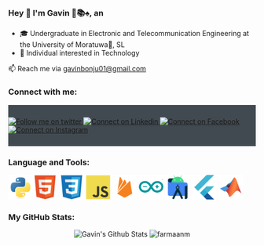 ### Hey 👋 I'm Gavin 🏏📚♠, an

- 🎓 Undergraduate in Electronic and Telecommunication Engineering at the University of Moratuwa🦈, SL
- 🌱 Individual interested in Technology

📫 Reach me via gavinbonju01@gmail.com

### Connect with me:

<div style="background:#414a50; padding: 25px 0;">
    <a href="https://twitter.com/BothejuGavin">
        <img src="https://raw.githubusercontent.com/gauravghongde/social-icons/ff45bd4d471b133547591ce6221e765bd137a2d5/SVG/Color/Twitter.svg" height="50px" width="50px" alt="Follow me on twitter">
    </a>
    <a href="https://www.linkedin.com/in/gavin-botheju-518363216/">
        <img src="https://raw.githubusercontent.com/gauravghongde/social-icons/ff45bd4d471b133547591ce6221e765bd137a2d5/SVG/Color/LinkedIN.svg" height="50px" width="50px" alt="Connect on Linkedin">
    </a>
	<a href="https://www.facebook.com/gavin.bonju01">
        <img src="https://user-images.githubusercontent.com/77222043/138105674-56f73cbd-e43a-41e6-87d3-47f762597fab.png" height="50px" width="50px" alt="Connect on Facebook">
  </a>
	<a href="https://www.instagram.com/gavin_bonju16/">
        <img src="https://raw.githubusercontent.com/gauravghongde/social-icons/ff45bd4d471b133547591ce6221e765bd137a2d5/SVG/Color/Instagram.svg" height="50px" width="50px" alt="Connect on Instagram">
    </a>
		<!--<a href="https://stackoverflow.com/users/17202496/farmaan-m?tab=profile">
        <img src="https://raw.githubusercontent.com/gauravghongde/social-icons/ff45bd4d471b133547591ce6221e765bd137a2d5/SVG/Color/Stackoverflow.svg" height="50px" width="50px" alt="Follow me on Stackoverflow">
    </a>-->
</div>

### Language and Tools:
	
<img  src="https://raw.githubusercontent.com/devicons/devicon/2ae2a900d2f041da66e950e4d48052658d850630/icons/python/python-original.svg" height="50px" width="50px" ><img  src="https://raw.githubusercontent.com/devicons/devicon/2ae2a900d2f041da66e950e4d48052658d850630/icons/html5/html5-original.svg" height="50px" width="50px" >
<img  src="https://raw.githubusercontent.com/devicons/devicon/2ae2a900d2f041da66e950e4d48052658d850630/icons/css3/css3-original.svg" height="50px" width="50px">
<img  src="https://raw.githubusercontent.com/devicons/devicon/2ae2a900d2f041da66e950e4d48052658d850630/icons/javascript/javascript-original.svg" height="50px" width="50px">
<img  src="https://raw.githubusercontent.com/devicons/devicon/1119b9f84c0290e0f0b38982099a2bd027a48bf1/icons/firebase/firebase-plain.svg" height="50px" width="50px">
<img  src="https://raw.githubusercontent.com/devicons/devicon/1119b9f84c0290e0f0b38982099a2bd027a48bf1/icons/arduino/arduino-original.svg" height="50px" width="50px">
<img  src="https://raw.githubusercontent.com/devicons/devicon/1119b9f84c0290e0f0b38982099a2bd027a48bf1/icons/androidstudio/androidstudio-original.svg" height="50px" width="50px">
<img  src="https://raw.githubusercontent.com/devicons/devicon/1119b9f84c0290e0f0b38982099a2bd027a48bf1/icons/flutter/flutter-original.svg" height="50px" width="50px">
<img  src="https://raw.githubusercontent.com/devicons/devicon/1119b9f84c0290e0f0b38982099a2bd027a48bf1/icons/matlab/matlab-original.svg" height="50px" width="50px">

### My GitHub Stats:
	
<div align="center">
	<img alt="Gavin's Github Stats" src="https://github-readme-stats.vercel.app/api?username=gavinbotheju&show_icons=true&count_private=true&theme=algolia" width="480px">
	<img src="https://github-readme-stats.vercel.app/api/top-langs?username=gavinbotheju&show_icons=true&locale=en&layout=compact&theme=algolia" alt="farmaanm" width="480px">
</div>

